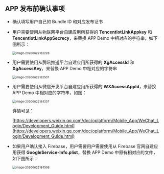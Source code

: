 ## APP 发布前确认事项   

* 确认填写用户自己的 Bundle ID 和对应发布证书   

* 用户需要使用从物联网平台自建应用所获得的 **TencentIotLinkAppkey** 和 **TencentIotLinkAppSecrecy**，来替换 APP Demo 中相对应的字符串，如下图所示：
     
	<img src="https://main.qcloudimg.com/raw/ed9cedb85d520ac5634a2412b9ec20a8/image-20200622182228.png" alt="image-20200622182228" style="zoom:67%;" />    
	

* 用户需要使用从腾讯推送平台自建应用所获得的 **XgAccessId** 和 **XgAccessKey**，来替换 APP Demo 中相对应的字符串     
	
	<img src="https://main.qcloudimg.com/raw/b04eca7dd131bcdef099878eab96b5ff/image-20200622182507.png" alt="image-20200622182507" style="zoom:67%;" />      
	   

* 用户需要使用从微信开发平台自建应用所获得的 **WXAccessAppId**，来替换 APP Demo 中相对应的字符串，如图：   
	
	<img src="https://main.qcloudimg.com/raw/396529c757166e6601b85e0dec7f52c1/image-20200622184257.png" alt="image-20200622184257" style="zoom:67%;" />

    详情可见：   
	
	[https://developers.weixin.qq.com/doc/oplatform/Mobile_App/WeChat_Login/Development_Guide.html](https://developers.weixin.qq.com/doc/oplatform/Mobile_App/WeChat_Login/Development_Guide.html)       
	

* 如果用户确认接入 Firebase，用户需要用户需要使用从 Firebase 官网自建应用获得 **GoogleService-Info.plist**，替换 APP Demo 中原有相对应的文件，如下图所示：   
	
	<img src="https://main.qcloudimg.com/raw/253d800fde2ff6f6b5ad85d264db8928/image-20200622184506.png" alt="image-20200622184506" style="zoom:67%;" />
 
